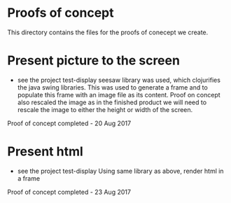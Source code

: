 # Proofs of concept

This directory contains the files for the proofs of conecept we create.

# Present picture to the screen
- see the project test-display
seesaw library was used, which clojurifies the java swing libraries. This was used to generate a frame and to populate this frame with an image file as its content.
Proof on concept also rescaled the image as in the finished product we will need to rescale the image to either the height or width of the screen.

Proof of concept completed - 20 Aug 2017

# Present html
- see the project test-display
Using same library as above, render html in a frame

Proof of concept completed - 23 Aug 2017